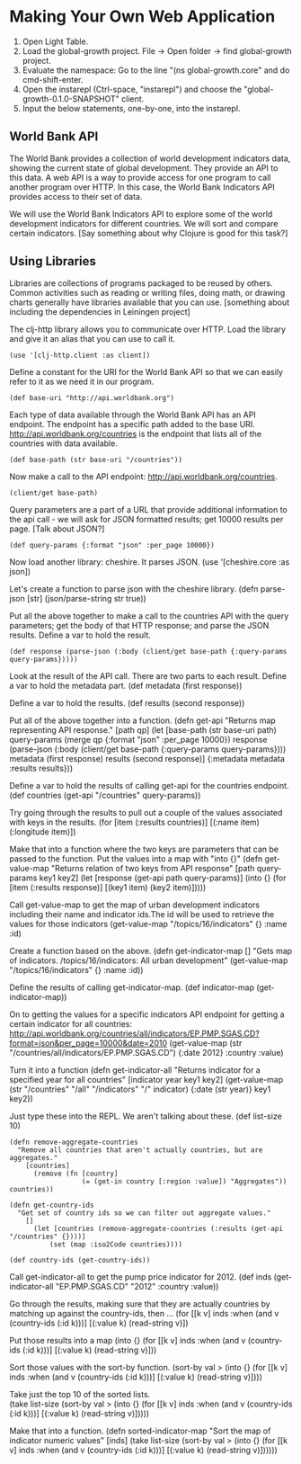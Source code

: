 Making Your Own Web Application
===============================

1. Open Light Table.
2. Load the global-growth project. File -> Open folder -> find global-growth project.
3. Evaluate the namespace: Go to the line "(ns global-growth.core" and do cmd-shift-enter.
4. Open the instarepl (Ctrl-space, "instarepl") and choose the "global-growth-0.1.0-SNAPSHOT" client.
5. Input the below statements, one-by-one, into the instarepl.

World Bank API
--------------
The World Bank provides a collection of world development indicators data, showing the current state of global development. They provide an API to this data. A web API is a way to provide access for one program to call another program over HTTP. In this case, the World Bank Indicators API provides access to their set of data. 

We will use the World Bank Indicators API to explore some of the world development indicators for different countries. We will sort and compare certain indicators. [Say something about why Clojure is good for this task?]
  
Using Libraries
---------------
Libraries are collections of programs packaged to be reused by others. Common activities such as reading or writing files, doing math, or drawing charts generally have libraries available that you can use. [something about including the dependencies in Leiningen project]

The clj-http library allows you to communicate over HTTP. Load the library and give it an alias that you can use to call it.

    (use '[clj-http.client :as client])

Define a constant for the URI for the World Bank API so that we can easily refer to it as we need it in our program.

    (def base-uri "http://api.worldbank.org")

Each type of data available through the World Bank API has an API endpoint. The endpoint has a specific path added to the base URI. http://api.worldbank.org/countries is the endpoint that lists all of the countries with data available.
 
    (def base-path (str base-uri "/countries"))
  
Now make a call to the API endpoint: http://api.worldbank.org/countries.

    (client/get base-path)

Query parameters are a part of a URL that provide additional information to the api call - we will ask for JSON formatted results; get 10000 results per page. [Talk about JSON?]

    (def query-params {:format "json" :per_page 10000})

Now load another library: cheshire. It parses JSON.
    (use '[cheshire.core :as json])

Let's create a function to parse json with the cheshire library.
    (defn parse-json [str]
      (json/parse-string str true))

Put all the above together to make a call to the countries API with the query parameters; get the body of that HTTP response; and parse the JSON results. Define a var to hold the result.

    (def response (parse-json (:body (client/get base-path {:query-params query-params}))))

Look at the result of the API call. There are two parts to each result.
Define a var to hold the metadata part. 
    (def metadata (first response))

Define a var to hold the results. 
    (def results (second response))

Put all of the above together into a function.
    (defn get-api
      "Returns map representing API response."
      [path qp]
        (let [base-path (str base-uri path)
              query-params (merge qp {:format "json" :per_page 10000})
              response (parse-json (:body (client/get base-path {:query-params query-params})))
              metadata (first response)
              results (second response)]
          {:metadata metadata
           :results results}))

Define a var to hold the results of calling get-api for the countries endpoint.
    (def countries (get-api "/countries" query-params))


Try going through the results to pull out a couple of the values associated with keys in the results.
    (for [item (:results countries)]
                 [(:name item) (:longitude item)])

Make that into a function where the two keys are parameters that can be passed to the function. Put the values into a map with "into {}"
    (defn get-value-map
      "Returns relation of two keys from API response"
      [path query-params key1 key2]
        (let [response (get-api path query-params)]
            (into {} (for [item (:results response)]
                           [(key1 item) (key2 item)]))))

Call get-value-map to get the map of urban development indicators including their name and indicator ids.The id will be used to retrieve the values for those indicators
    (get-value-map "/topics/16/indicators" {} :name :id)

Create a function based on the above.
    (defn get-indicator-map []
      "Gets map of indicators.
      /topics/16/indicators:   All urban development"
      (get-value-map "/topics/16/indicators" {} :name :id))

Define the results of calling get-indicator-map.
    (def indicator-map (get-indicator-map))

On to getting the values for a specific indicators API endpoint for getting a certain indicator for all countries:
http://api.worldbank.org/countries/all/indicators/EP.PMP.SGAS.CD?format=json&per_page=10000&date=2010
    (get-value-map (str "/countries/all/indicators/EP.PMP.SGAS.CD") {:date 2012} :country :value)

Turn it into a function
    (defn get-indicator-all
      "Returns indicator for a specified year for all countries"
      [indicator year key1 key2]
        (get-value-map (str "/countries"
                            "/all"
                            "/indicators"
                            "/" indicator)
                         {:date (str year)}
                          key1
                          key2))

Just type these into the REPL. We aren't talking about these.
    (def list-size 10)

    (defn remove-aggregate-countries
      "Remove all countries that aren't actually countries, but are aggregates."
        [countries]
          (remove (fn [country]
                      (= (get-in country [:region :value]) "Aggregates")) countries))

    (defn get-country-ids
      "Get set of country ids so we can filter out aggregate values."
        []
          (let [countries (remove-aggregate-countries (:results (get-api "/countries" {})))]
              (set (map :iso2Code countries))))

    (def country-ids (get-country-ids))


Call get-indicator-all to get the pump price indicator for 2012.
    (def inds (get-indicator-all "EP.PMP.SGAS.CD" "2012" :country :value))

Go through the results, making sure that they are actually countries by matching up against the country-ids, then ...
    (for [[k v] inds
          :when (and v (country-ids (:id k)))]
        [(:value k) (read-string v)])

Put those results into a map
    (into {} (for [[k v] inds
                  :when (and v (country-ids (:id k)))]
                [(:value k) (read-string v)]))

Sort those values with the sort-by function.
    (sort-by val >
      (into {} (for [[k v] inds
                    :when (and v (country-ids (:id k)))]
                  [(:value k) (read-string v)])))
       
Take just the top 10 of the sorted lists.              
    (take list-size
      (sort-by val >
          (into {} (for [[k v] inds
                        :when (and v (country-ids (:id k)))]
                      [(:value k) (read-string v)]))))

Make that into a function.
    (defn sorted-indicator-map
      "Sort the map of indicator numeric values"
      [inds]
        (take list-size
                (sort-by val >
                  (into {} (for [[k v] inds
                            :when (and v (country-ids (:id k)))]
                           [(:value k) (read-string v)])))))




